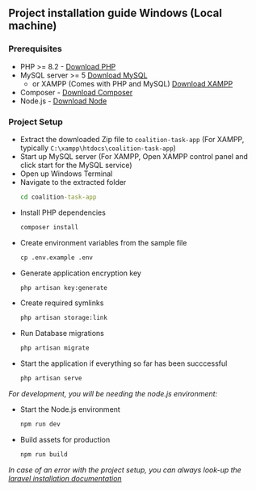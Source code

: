 ## Project installation guide Windows (Local machine)

### Prerequisites
* PHP >= 8.2 - [Download PHP](https://www.php.net/downloads.php)
* MySQL server >= 5 [Download MySQL](https://dev.mysql.com/downloads/mysql/)
  * or XAMPP (Comes with PHP and MySQL) [Download XAMPP](https://www.apachefriends.org/download.html)
* Composer - [Download Composer](https://getcomposer.org/download/)
* Node.js - [Download Node](https://nodejs.org/en/download)

### Project Setup
- Extract the downloaded Zip file to `coalition-task-app` (For XAMPP, typically `C:\xampp\htdocs\coalition-task-app`)
- Start up MySQL server (For XAMPP, Open XAMPP control panel and click start for the MySQL service)
- Open up Windows Terminal
- Navigate to the extracted folder 
    ``` cmd
    cd coalition-task-app
    ```
- Install PHP dependencies
    ``` cmd
    composer install
    ```
- Create environment variables from the sample file
    ``` cmd
    cp .env.example .env
    ```
- Generate application encryption key
    ``` cmd
    php artisan key:generate
    ```
- Create required symlinks
    ``` cmd
    php artisan storage:link
    ```
- Run Database migrations
    ``` cmd
    php artisan migrate
    ```
- Start the application if everything so far has been succcessful
    ``` cmd
    php artisan serve
    ```
*For development, you will be needing the node.js environment:*
- Start the Node.js environment
    ``` cmd
    npm run dev
    ```
- Build assets for production
    ``` cmd
    npm run build
    ```

*In case of an error with the project setup, you can always look-up the [laravel installation documentation](https://laravel.com/docs/11.x/installation)*
